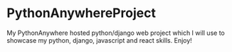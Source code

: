 # PythonAnywhereProject
My PythonAnywhere hosted python/django web project which I will use to showcase my python, django, javascript and react skills. Enjoy!
